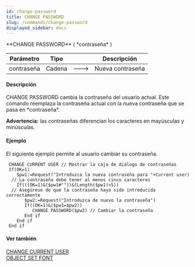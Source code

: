 ```yaml
---
id: change-password
title: CHANGE PASSWORD
slug: /commands/change-password
displayed_sidebar: docs
---
```


<!--REF #_command_.CHANGE PASSWORD.Syntax-->**CHANGE PASSWORD** ( *contraseña* )<!-- END REF-->
<!--REF #_command_.CHANGE PASSWORD.Params-->
| Parámetro | Tipo |  | Descripción |
| --- | --- | --- | --- |
| contraseña | Cadena | &#x1F852; | Nueva contraseña |

<!-- END REF-->

#### Descripción 

<!--REF #_command_.CHANGE PASSWORD.Summary-->CHANGE PASSWORD cambia la contraseña del usuario actual.<!-- END REF--> Este comando reemplaza la contraseña actual con la nueva contraseña que se pasa en *contraseña*. 

**Advertencia:** las contraseñas diferencian los caracteres en mayúsculas y minúsculas.

#### Ejemplo 

El siguiente ejemplo permite al usuario cambiar su contraseña.

```4d
 CHANGE CURRENT USER // Mostrar la caja de diálogo de contraseñas
 If(OK=1)
    $pw1:=Request("Introduzca la nueva contraseña para "+Current user)
  // La contraseña debe tener al menos cinco caracteres
    If(((OK=1)&($pw1#""))&(Length($pw1)>5))
  // Asegúrese de que la contraseña haya sido introducida correctamente
       $pw2:=Request("Introduzca de nuevo la contraseña")
       If((OK=1)&($pw1=$pw2))
          CHANGE PASSWORD($pw2) // Cambiar la contraseña
       End if
    End if
 End if
```

#### Ver también 

[CHANGE CURRENT USER](change-current-user.md)  
[OBJECT SET FONT](object-set-font.md)  
